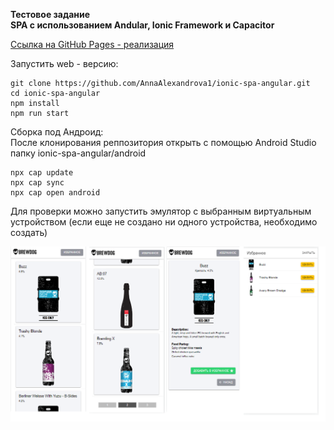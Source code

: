  **Тестовое задание**  
 **SPA c использованием Andular, Ionic Framework и Capacitor**

 [Ссылка на GitHub Pages - реализация](https://annaalexandrova1.github.io/ionic-spa-angular/)

Запустить web - версию:
```
git clone https://github.com/AnnaAlexandrova1/ionic-spa-angular.git
cd ionic-spa-angular
npm install
npm run start
```
Сборка под Андроид:  
После клонирования реппозитория открыть с помощью Android Studio папку ionic-spa-angular/android
```
npx cap update
npx cap sync
npx cap open android
```
Для проверки можно запустить эмулятор с выбранным виртуальным устройством (если еще не создано ни одного устройства, необходимо создать)

![Реализация](https://github.com/AnnaAlexandrova1/ionic-spa/blob/master/src/images/render.png)